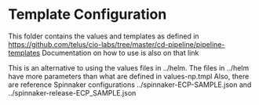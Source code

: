 # Template Configuration

This folder contains the values and templates as defined in https://github.com/telus/cio-labs/tree/master/cd-pipeline/pipeline-templates
Documentation on how to use is also on that link

This is an alternative to using the values files in ../helm.  The files in ../helm have more parameters than what are defined in values-np.tmpl
Also, there are reference Spinnaker configurations ../spinnaker-ECP-SAMPLE.json and ../spinnaker-release-ECP_SAMPLE.json